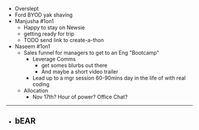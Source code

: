 - Overslept
- Ford BYOD yak shaving
- Manjusha #1on1
	- Happy to stay on Newsie
	- getting ready for trip
	- TODO send link to create-a-thon
- Naseem #1on1
	- Sales funnel for managers to get to an Eng "Bootcamp"
		- Leverage Comms
			- get somes blurbs out there
			- And maybe a short video trailer
		- Lead up to a mgr session 60-90mins day in the life of with real coding
	- Allocation
		- Nov 17th? Hour of power? Office Chat?
- ---
- bEAR
	-